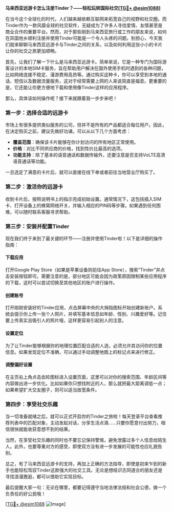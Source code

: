 **马来西亚远游卡怎么注册Tinder？——轻松玩转国际社交[[TG💪+ @esim1088](https://t.me/s/esim1088)]**

在当今这个全球化的时代，人们越来越依赖互联网来拓宽自己的视野和社交圈。而Tinder作为一款风靡全球的社交软件，无疑成为了许多人寻找爱情、友情甚至是商业合作的重要平台。然而，对于那些刚到马来西亚旅行或工作的朋友来说，如何在异国他乡顺利注册并使用Tinder可能是一个令人头疼的问题。别担心，今天我们就来聊聊马来西亚远游卡与Tinder之间的关系，以及如何利用这张小小的卡片让你的社交之旅更加顺畅。

首先，让我们了解一下什么是马来西亚远游卡。简单来说，它是一种专门为国际游客设计的本地SIM卡服务，旨在帮助用户解决在国外使用手机时遇到的各种问题，比如网络连接不稳定、漫游费用高昂等。通过购买这种卡，你可以享受到本地的通话、短信以及数据流量服务，这对于经常需要上网的人来说简直是福音。更重要的是，它还能让你更方便地下载和使用像Tinder这样的应用程序。

那么，具体该如何操作呢？接下来就跟着我一步步来吧！

### 第一步：选择合适的远游卡

市场上有很多提供类似服务的公司，但并不是所有的产品都适合每位用户。因此，在决定购买之前，建议先做好功课。可以从以下几个方面考虑：
- **覆盖范围**：确保该卡片能够在你计划访问的所有地区正常使用。
- **价格**：对比不同供应商的价格，找到性价比最高的选项。
- **功能支持**：除了基本的语音通话和数据传输外，还要注意是否支持VoLTE高清语音通话等功能。

一旦选定了满意的卡片后，就可以直接在线下单或者前往当地营业厅购买了。

### 第二步：激活你的远游卡

收到卡片后，按照说明书上的指示完成初始设置。通常情况下，这包括插入SIM卡、打开设备上的蜂窝网络开关，并输入相应的PIN码等步骤。如果遇到任何困难，可以随时联系客服寻求帮助。

### 第三步：安装并配置Tinder

现在我们终于来到了最关键的环节——注册并使用Tinder啦！以下是详细的操作指南：

#### 下载应用
打开Google Play Store（如果是苹果设备则前往App Store），搜索“Tinder”并点击安装按钮即可。需要注意的是，部分地区可能会因为政策原因限制某些应用程序的下载，这时可以尝试切换至其他地区的账户进行操作。

#### 创建账号
打开刚刚安装好的Tinder应用，点击屏幕中央的大拇指图标开始创建新账户。系统会提示你上传一张个人照片，并填写基本信息如年龄、性别、兴趣爱好等。记住要上传真实且吸引人的照片哦，这样更容易引起别人的注意。

#### 设置定位
为了让Tinder能够根据你的地理位置匹配合适的人选，必须允许其访问你的位置信息。如果发现定位不准确，可以通过手动调整地图上的标记点来进行修正。

#### 调整偏好设置
在主页右上角点击齿轮图标进入设置页面，这里可以对你的搜索范围、年龄区间等内容做出进一步优化。比如如果你只想找附近的人，那么就把最大距离调低一点；如果希望扩大交友圈子，则可以适当放宽条件。

### 第四步：享受社交乐趣

当一切准备就绪之后，就可以正式开启你的Tinder之旅啦！每天登录平台查看推荐列表中的匹配对象，主动发起对话，分享生活点滴……只要你愿意付出努力，相信很快就能收获意想不到的结果。

当然，在享受社交乐趣的同时也不要忘记保持警惕，避免泄露过多个人信息给陌生人。此外，也要尊重对方的感受，即使双方没有进一步发展的可能性也应礼貌告别。

总之，有了马来西亚远游卡的支持，再加上正确的方法指导，即使是初来乍到的新手也能轻松驾驭Tinder这款强大的社交工具。无论是想结识志同道合的朋友还是寻找浪漫邂逅，都可以借助它实现目标。

最后提醒大家一句：无论在哪里，都要记得遵守当地法律法规和社会公德，做一个负责任的好公民哦！

[[TG💪+ @esim1088](https://t.me/s/esim1088) ![Image](https://i.postimg.cc/4NQfJmqS/Snipaste-2025-05-13-00-14-12.png)]